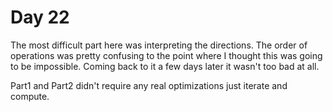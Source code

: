 # Day 22

The most difficult part here was interpreting the directions. The order of operations was pretty confusing to the point where I thought this was going to be impossible. Coming back to it a few days later it wasn't too bad at all.

Part1 and Part2 didn't require any real optimizations just iterate and compute.
